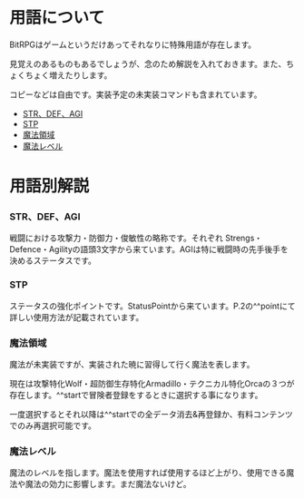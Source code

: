 
<h1>用語について</h1>
<p>BitRPGはゲームというだけあってそれなりに特殊用語が存在します。</p>
<p>見覚えのあるものもあるでしょうが、念のため解説を入れておきます。また、ちょくちょく増えたりします。</p>
<p>コピーなどは自由です。実装予定の未実装コマンドも含まれています。</p>

- [STR、DEF、AGI](#strdefagi)
- [STP](#stp)
- [魔法領域](#magic_class)
- [魔法レベル](#magic_lv)

<h1>用語別解説</h1>
<h3 id="strdefagi">STR、DEF、AGI</h3>
<p>戦闘における攻撃力・防御力・俊敏性の略称です。それぞれ Strengs・Defence・Agilityの語頭3文字から来ています。AGIは特に戦闘時の先手後手を決めるステータスです。</p>
<h3 id="stp">STP</h3>
<p>ステータスの強化ポイントです。StatusPointから来ています。P.2の^^pointにて詳しい使用方法が記載されています。</p>
<h3 id="magic_class">魔法領域</h3>
<p>魔法が未実装ですが、実装された暁に習得して行く魔法を表します。</p>
<p>現在は攻撃特化Wolf・超防御生存特化Armadillo・テクニカル特化Orcaの３つが存在します。^^startで冒険者登録をするときに選択する事になります。</p>
<p>一度選択するとそれ以降は^^startでの全データ消去&再登録か、有料コンテンツでのみ再選択可能です。</p>
<h3 id="magic_lv">魔法レベル</h3>
<p>魔法のレベルを指します。魔法を使用すれば使用するほど上がり、使用できる魔法や魔法の効力に影響します。まだ魔法ないけど。</p>
